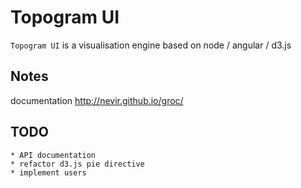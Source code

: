 # Topogram UI

``Topogram UI`` is a visualisation engine based on node / angular / d3.js


## Notes

documentation http://nevir.github.io/groc/

## TODO

    * API documentation
    * refactor d3.js pie directive
    * implement users